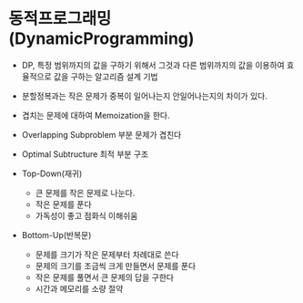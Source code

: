 # 동적프로그래밍(DynamicProgramming)

- DP, 특정 범위까지의 값을 구하기 위해서 그것과 다른 범위까지의 값을 이용하여 효율적으로 값을 구하는 알고리즘 설계 기법

- 분할정복과는 작은 문제가 중복이 일어나는지 안일어나는지의 차이가 있다.

- 겹치는 문제에 대하여 Memoization을 한다.

- Overlapping Subproblem 부분 문제가 겹친다

- Optimal Subtructure 최적 부분 구조

- Top-Down(재귀)
    - 큰 문제를 작은 문제로 나눈다.
    - 작은 문제를 푼다
    - 가독성이 좋고 점화식 이해쉬움

- Bottom-Up(반복문)
    - 문제를 크기가 작은 문제부터 차례대로 쓴다
    - 문제의 크기를 조금씩 크게 만들면서 문제를 푼다
    - 작은 문제를 풀면서 큰 문제의 답을 구한다
    - 시간과 메모리를 소량 절약


